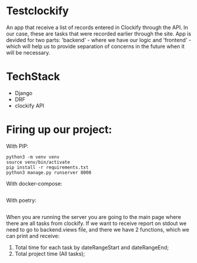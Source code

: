 # Testclockify
An app that receive a list of records entered in Clockify through the API. 
In our case, these are tasks that were recorded earlier through the site. App is devided for two parts: 'backend' - where we have our logic and 'frontend' - which will help us to provide separation of concerns in the future when it will be necessary. 

# TechStack 
- Django
- DRF
- clockify API

# Firing up our project:
With PIP:
```
python3 -m venv venv
source venv/bin/activate
pip install -r requirements.txt
python3 manage.py runserver 8000
```
With docker-compose:
```
```
With poetry:
```
```
When you are running the server you are going to the main page where there are all tasks from clockify. If we want to receive report on stdout we need to go to backend.views file, and there we have 2 functions, which we can print and receive: 
1. Total time for each task by dateRangeStart and dateRangeEnd;
2. Total project time (All tasks);

